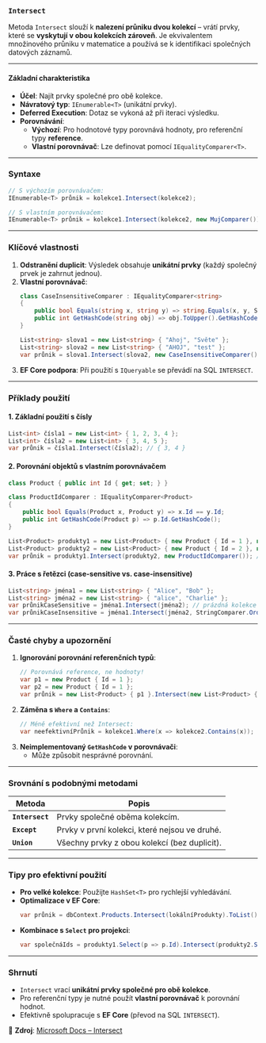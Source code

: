 
### **`Intersect`**  

Metoda `Intersect` slouží k **nalezení průniku dvou kolekcí** – vrátí prvky, které se **vyskytují v obou kolekcích zároveň**. Je ekvivalentem množinového průniku v matematice a používá se k identifikaci společných datových záznamů.

---

#### **Základní charakteristika**  

- **Účel**: Najít prvky společné pro obě kolekce.  
- **Návratový typ**: `IEnumerable<T>` (unikátní prvky).  
- **Deferred Execution**: Dotaz se vykoná až při iteraci výsledku.  
- **Porovnávání**:  
  - **Výchozí**: Pro hodnotové typy porovnává hodnoty, pro referenční typy **reference**.  
  - **Vlastní porovnávač**: Lze definovat pomocí `IEqualityComparer<T>`.  

---

### **Syntaxe**  

```csharp  
// S výchozím porovnávačem:
IEnumerable<T> průnik = kolekce1.Intersect(kolekce2);

// S vlastním porovnávačem:
IEnumerable<T> průnik = kolekce1.Intersect(kolekce2, new MujComparer());
```

---

### **Klíčové vlastnosti**  

1. **Odstranění duplicit**: Výsledek obsahuje **unikátní prvky** (každý společný prvek je zahrnut jednou).  
2. **Vlastní porovnávač**:  
   ```csharp  
   class CaseInsensitiveComparer : IEqualityComparer<string>  
   {  
       public bool Equals(string x, string y) => string.Equals(x, y, StringComparison.OrdinalIgnoreCase);  
       public int GetHashCode(string obj) => obj.ToUpper().GetHashCode();  
   }  

   List<string> slova1 = new List<string> { "Ahoj", "Světe" };  
   List<string> slova2 = new List<string> { "AHOJ", "test" };  
   var průnik = slova1.Intersect(slova2, new CaseInsensitiveComparer()); // { "Ahoj" }  
   ```  
3. **EF Core podpora**: Při použití s `IQueryable` se převádí na SQL `INTERSECT`.  

---

### **Příklady použití**  

#### **1. Základní použití s čísly**  

```csharp  
List<int> čísla1 = new List<int> { 1, 2, 3, 4 };  
List<int> čísla2 = new List<int> { 3, 4, 5 };  
var průnik = čísla1.Intersect(čísla2); // { 3, 4 }  
```  

#### **2. Porovnání objektů s vlastním porovnávačem** 

```csharp  
class Product { public int Id { get; set; } }  

class ProductIdComparer : IEqualityComparer<Product>  
{  
    public bool Equals(Product x, Product y) => x.Id == y.Id;  
    public int GetHashCode(Product p) => p.Id.GetHashCode();  
}  

List<Product> produkty1 = new List<Product> { new Product { Id = 1 }, new Product { Id = 2 } };  
List<Product> produkty2 = new List<Product> { new Product { Id = 2 }, new Product { Id = 3 } };  
var průnik = produkty1.Intersect(produkty2, new ProductIdComparer()); // { Id = 2 }  
```  

#### **3. Práce s řetězci (case-sensitive vs. case-insensitive)**  

```csharp  
List<string> jména1 = new List<string> { "Alice", "Bob" };  
List<string> jména2 = new List<string> { "alice", "Charlie" };  
var průnikCaseSensitive = jména1.Intersect(jména2); // prázdná kolekce  
var průnikCaseInsensitive = jména1.Intersect(jména2, StringComparer.OrdinalIgnoreCase); // { "Alice" }  
```  

---

### **Časté chyby a upozornění**  

1. **Ignorování porovnání referenčních typů**:  
   ```csharp  
   // Porovnává reference, ne hodnoty!
   var p1 = new Product { Id = 1 };  
   var p2 = new Product { Id = 1 };  
   var průnik = new List<Product> { p1 }.Intersect(new List<Product> { p2 }); // Prázdná kolekce!  
   ```  
2. **Záměna s `Where` a `Contains`**:  
   ```csharp  
   // Méně efektivní než Intersect:
   var neefektivníPrůnik = kolekce1.Where(x => kolekce2.Contains(x));  
   ```  
3. **Neimplementovaný `GetHashCode` v porovnávači**:  
   - Může způsobit nesprávné porovnání.  

---

### **Srovnání s podobnými metodami**  

| Metoda         | Popis                                      |  
|----------------|--------------------------------------------|  
| **`Intersect`** | Prvky společné oběma kolekcím.           |  
| **`Except`**   | Prvky v první kolekci, které nejsou ve druhé. |  
| **`Union`**    | Všechny prvky z obou kolekcí (bez duplicit). |  

---

### **Tipy pro efektivní použití**  

- **Pro velké kolekce**: Použijte `HashSet<T>` pro rychlejší vyhledávání.  
- **Optimalizace v EF Core**:  
  ```csharp  
  var průnik = dbContext.Products.Intersect(lokálníProdukty).ToList(); // Generuje SQL INTERSECT  
  ```  
- **Kombinace s `Select` pro projekci**:  
  ```csharp  
  var společnáIds = produkty1.Select(p => p.Id).Intersect(produkty2.Select(p => p.Id));  
  ```  

---

### **Shrnutí**  

- `Intersect` vrací **unikátní prvky společné pro obě kolekce**.  
- Pro referenční typy je nutné použít **vlastní porovnávač** k porovnání hodnot.  
- Efektivně spolupracuje s **EF Core** (převod na SQL `INTERSECT`).  

📖 **Zdroj**: [Microsoft Docs – Intersect](https://learn.microsoft.com/cs-cz/dotnet/api/system.linq.enumerable.intersect)
